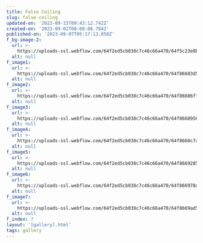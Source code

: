 ```yaml
---
title: False Ceiling
slug: false-ceiling
updated-on: '2023-09-15T09:43:12.742Z'
created-on: '2023-09-02T08:08:06.784Z'
published-on: '2023-09-07T05:17:13.050Z'
f_bg-image-2:
  url: >-
    https://uploads-ssl.webflow.com/64f2ed5cb038c7c46c66a470/64f5c23e0b25d4a703a42abe_FLASE%20CEILING.png
  alt: null
f_image1:
  url: >-
    https://uploads-ssl.webflow.com/64f2ed5cb038c7c46c66a470/64f86683d5f596d5aeed78d6_ruheed_INTERIOR_DESIGN_OF_FALSE_CEING_ELGANT_HOME_4b6b625f-6a50-45aa-a526-5db7e8100a61.png
  alt: null
f_image2:
  url: >-
    https://uploads-ssl.webflow.com/64f2ed5cb038c7c46c66a470/64f86686ff596d3f91e36724_ruheed_INTERIOR_DESIGN_OF_FALSE_CEING_ELGANT_HOME_95e61656-5d07-4f2f-a43e-2a4b1ea09a67.png
  alt: null
f_image3:
  url: >-
    https://uploads-ssl.webflow.com/64f2ed5cb038c7c46c66a470/64f8668956b11238603339c7_ruheed_INTERIOR_DESIGN_OF_FALSE_CEING_ELGANT_HOME_6285a799-5978-40ff-99bf-320ee63ee4b7.png
  alt: null
f_image4:
  url: >-
    https://uploads-ssl.webflow.com/64f2ed5cb038c7c46c66a470/64f8668c7a42611aa2b543bb_ruheed_INTERIOR_DESIGN_OF_FALSE_CEING_ELGANT_MINIMAL_3b277db8-d69d-42a7-bc81-6fd185d027b3.png
  alt: null
f_image5:
  url: >-
    https://uploads-ssl.webflow.com/64f2ed5cb038c7c46c66a470/64f8669285ea8e9388fad8b8_ruheed_INTERIOR_DESIGN_OF_FALSE_CEING_ELGANT_MINIMAL_5c246866-c484-4775-bb6d-e3b9c9fe0a3c.png
  alt: null
f_image6:
  url: >-
    https://uploads-ssl.webflow.com/64f2ed5cb038c7c46c66a470/64f866978a10fb270a225c57_ruheed_INTERIOR_DESIGN_OF_FALSE_CEING_ELGANT_MINIMAL_15587762-dee7-4c42-ba52-744fd310f669.png
  alt: null
f_image7:
  url: >-
    https://uploads-ssl.webflow.com/64f2ed5cb038c7c46c66a470/64f8669ad5f596d5aeed9993_ruheed_INTERIOR_DESIGN_OF_FALSE_CEING_ELGANT_MINIMAL_b87bbde7-e9f3-4642-9bf7-49121cf6bdb1.png
  alt: null
f_index: 7
layout: '[gallery].html'
tags: gallery
---
```



